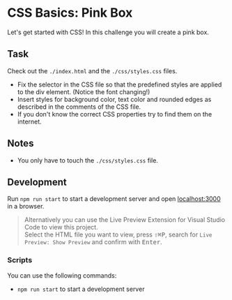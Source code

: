 # CSS Basics: Pink Box

Let's get started with CSS! In this challenge you will create a pink box.

## Task

Check out the `./index.html` and the `./css/styles.css` files.

-   Fix the selector in the CSS file so that the predefined styles are applied to the div element. (Notice the font changing!)
-   Insert styles for background color, text color and rounded edges as described in the comments of the CSS file.
-   If you don't know the correct CSS properties try to find them on the internet.

## Notes

-   You only have to touch the `./css/styles.css` file.

## Development

Run `npm run start` to start a development server and open [localhost:3000](http://localhost:3000) in a browser.

> Alternatively you can use the Live Preview Extension for Visual Studio Code to view this project.  
> Select the HTML file you want to view, press <kbd>⇧</kbd><kbd>⌘</kbd><kbd>P</kbd>, search for `Live Preview: Show Preview` and confirm with <kbd>Enter</kbd>.

### Scripts

You can use the following commands:

-   `npm run start` to start a development server
